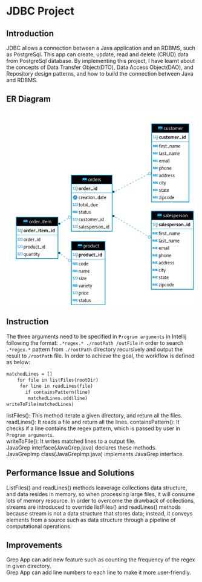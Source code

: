 # JDBC Project 

## Introduction
JDBC allows a connection between a Java application and an RDBMS, such as PostgreSql. This app can create, update, read and delete (CRUD) data from PostgreSql database. By implementing this project, I have learnt about the concepts of Data Transfer Object(DTO), Data Access Object(DAO), and Repository design patterns, and how to build the connection between Java and RDBMS.
## ER Diagram
![image](./Assets/image.png)


## Instruction
The three arguments need to be specified in `Program arguments` in Intellij following the format:
```.*regex.* ./rootPath /outFile``` in order to search `.*regex.*` pattern from `./rootPath` directory recursively and output the result to `/rootPath` file.
In order to achieve the goal, the workflow is defined as below:

```
matchedLines = []
    for file in listFiles(rootDir)
     for line in readLines(file)
       if containsPattern(line)
        matchedLines.add(line)
writeToFile(matchedLines)
```

listFiles(): This method iterate a given directory, and return all the files.\
readLines(): It reads a file and return all the lines.
containsPattern(): It checks if a line contains the regex pattern, which is passed by user in `Program arguments`.\
writeToFile(): It writes matched lines to a output file.\
JavaGrep interface(JavaGrep.java) declares these methods.\
JavaGrepImp class(JavaGrepImp.java) implements JavaGrep interface.

## Performance Issue and Solutions
ListFiles() and readLines() methods leaverage collections data structure, and data resides in memory, so when processing large files, it will consume lots of memory resource. In order to overcome the drawback of collections, streams are introduced to override listFiles() and readLines() methods because stream is not a data structure that stores data; instead, it conveys elements from a source such as data structure through a pipeline of computational operations.

## Improvements
Grep App can add new feature such as counting the frequency of the regex in given directory.\
Grep App can add line numbers to each line to make it more user-friendly.
